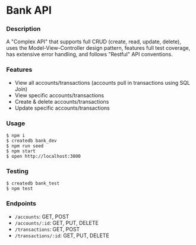 # Bank API

### Description
A "Complex API" that supports full CRUD (create, read, update, delete), uses the Model-View-Controller design pattern, features full test coverage, has extensive error handling, and follows "Restful" API conventions.

### Features
* View all accounts/transactions (accounts pull in transactions using SQL Join)
* View specific accounts/transactions
* Create & delete accounts/transactions
* Update specific accounts/transactions

### Usage
```
$ npm i
$ createdb bank_dev
$ npm run seed
$ npm start
$ open http://localhost:3000
```

### Testing
```
$ createdb bank_test
$ npm test
```

### Endpoints
* `/accounts`: GET, POST
* `/accounts/:id`: GET, PUT, DELETE
* `/transactions`: GET, POST
* `/transactions/:id`: GET, PUT, DELETE
